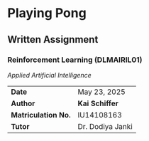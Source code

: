 # Playing Pong  
## Written Assignment  

### Reinforcement Learning (DLMAIRIL01)  
*Applied Artificial Intelligence*

|                        |                          |
| ---------------------- | ------------------------ |
| **Date**               | May 23, 2025             |
| **Author**             | **Kai Schiffer**         |
| **Matriculation No.**  | IU14108163               |
| **Tutor**              | Dr. Dodiya Janki         |
